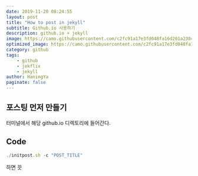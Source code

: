 ```yaml
---
date: 2019-11-20 08:24:55
layout: post
title: "How to post in jekyll"
subtitle: Github.io 사용하기
description: github.io + jekyll
image: https://camo.githubusercontent.com/c2fc91a17e3fd048fa16d201a23840ced6867071/68747470733a2f2f7265732e636c6f7564696e6172792e636f6d2f646d3768376538786a2f696d6167652f75706c6f61642f76313530353335343138322f6a656b666c69782d6c6f676f5f6d666e6770732e706e67
optimized_image: https://camo.githubusercontent.com/c2fc91a17e3fd048fa16d201a23840ced6867071/68747470733a2f2f7265732e636c6f7564696e6172792e636f6d2f646d3768376538786a2f696d6167652f75706c6f61642f76313530353335343138322f6a656b666c69782d6c6f676f5f6d666e6770732e706e67 
category: github
tags: 
    - github
    - jekflix
    - jekyll
author: HaningYa
paginate: false
---
```


## 포스팅 먼저 만들기
터미널에서 해당 github.io 디렉토리에 들어간다.

## Code


```js
./initpost.sh -c "POST_TITLE"
```
하면 끗
